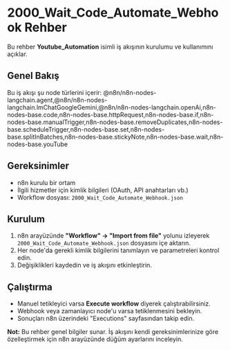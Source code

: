 # 2000_Wait_Code_Automate_Webhook Rehber

Bu rehber **Youtube_Automation** isimli iş akışının kurulumu ve kullanımını açıklar.

## Genel Bakış
Bu iş akışı şu node türlerini içerir: @n8n/n8n-nodes-langchain.agent,@n8n/n8n-nodes-langchain.lmChatGoogleGemini,@n8n/n8n-nodes-langchain.openAi,n8n-nodes-base.code,n8n-nodes-base.httpRequest,n8n-nodes-base.if,n8n-nodes-base.manualTrigger,n8n-nodes-base.removeDuplicates,n8n-nodes-base.scheduleTrigger,n8n-nodes-base.set,n8n-nodes-base.splitInBatches,n8n-nodes-base.stickyNote,n8n-nodes-base.wait,n8n-nodes-base.youTube

## Gereksinimler
- n8n kurulu bir ortam
- İlgili hizmetler için kimlik bilgileri (OAuth, API anahtarları vb.)
- Workflow dosyası: `2000_Wait_Code_Automate_Webhook.json`

## Kurulum
1. n8n arayüzünde **"Workflow" → "Import from file"** yolunu izleyerek `2000_Wait_Code_Automate_Webhook.json` dosyasını içe aktarın.
2. Her node'da gerekli kimlik bilgilerini tanımlayın ve parametreleri kontrol edin.
3. Değişiklikleri kaydedin ve iş akışını etkinleştirin.

## Çalıştırma
- Manuel tetikleyici varsa **Execute workflow** diyerek çalıştırabilirsiniz.
- Webhook veya zamanlayıcı node'u varsa tetiklenmesini bekleyin.
- Sonuçları n8n üzerindeki "Executions" sayfasından takip edin.

**Not:** Bu rehber genel bilgiler sunar. İş akışını kendi gereksinimlerinize göre özelleştirmek için n8n arayüzünde düğüm ayarlarını inceleyin.

